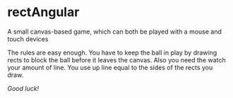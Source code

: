 <h1>rectAngular</h1>
<p>A small canvas-based game, which can both be played with a mouse and touch devices</p>
<p>The rules are easy enough. You have to keep the ball in play by drawing rects to block the ball before it leaves the canvas. Also you need the watch your amount of line. You use up line equal to the sides of the rects you draw.</p>
<em>Good luck!</em>